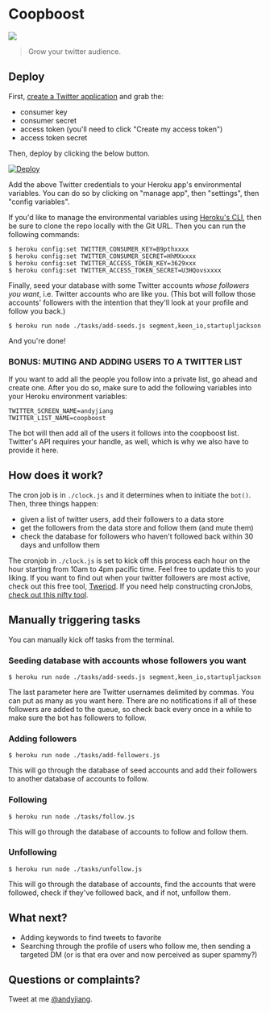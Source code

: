 
# Coopboost

![](http://i.imgur.com/oUeHn2v.gif)

> Grow your twitter audience.

## Deploy

First, [create a Twitter application](https://apps.twitter.com/) and grab the:
- consumer key
- consumer secret
- access token (you'll need to click "Create my access token")
- access token secret

Then, deploy by clicking the below button.

[![Deploy](https://www.herokucdn.com/deploy/button.png)](https://heroku.com/deploy?env[TWITTER_CONSUMER_KEY]=&env[TWITTER_CONSUMER_SECRET]=&env[TWITTER_ACCESS_TOKEN_KEY]=&env[TWITTER_ACCESS_TOKEN_SECRET])

Add the above Twitter credentials to your Heroku app's environmental variables. You can do so by clicking on "manage app", then "settings", then "config variables".

If you'd like to manage the environmental variables using [Heroku's CLI](https://toolbelt.heroku.com/), then be sure to clone the repo locally with the Git URL. Then you can run the following commands:

```ssh
$ heroku config:set TWITTER_CONSUMER_KEY=B9pthxxxx
$ heroku config:set TWITTER_CONSUMER_SECRET=HhMXxxxx
$ heroku config:set TWITTER_ACCESS_TOKEN_KEY=3629xxx
$ heroku config:set TWITTER_ACCESS_TOKEN_SECRET=U3HQovsxxxx
```

Finally, seed your database with some Twitter accounts _whose followers you want_, i.e. Twitter accounts who are like you. (This bot will follow those accounts' followers with the intention that they'll look at your profile and follow you back.)

```ssh
$ heroku run node ./tasks/add-seeds.js segment,keen_io,startupljackson
```

And you're done!

### BONUS: MUTING AND ADDING USERS TO A TWITTER LIST

If you want to add all the people you follow into a private list, go ahead and create one. After you do so, make sure to add the following variables into your Heroku environment variables:

```
TWITTER_SCREEN_NAME=andyjiang
TWITTER_LIST_NAME=coopboost
```

The bot will then add all of the users it follows into the coopboost list. Twitter's API requires your handle, as well, which is why we also have to provide it here.

## How does it work?

The cron job is in `./clock.js` and it determines when to initiate the `bot()`. Then, three things happen:

- given a list of twitter users, add their followers to a data store
- get the followers from the data store and follow them (and mute them)
- check the database for followers who haven't followed back within 30 days and unfollow them

The cronjob in `./clock.js` is set to kick off this process each hour on the hour starting from 10am to 4pm pacific time. Feel free to update this to your liking. If you want to find out when your twitter followers are most active, check out this free tool, [Tweriod](http://www.tweriod.com/). If you need help constructing cronJobs, [check out this nifty tool](http://www.cronmaker.com/).

## Manually triggering tasks

You can manually kick off tasks from the terminal.

### Seeding database with accounts whose followers you want

```ssh
$ heroku run node ./tasks/add-seeds.js segment,keen_io,startupljackson
```

The last parameter here are Twitter usernames delimited by commas. You can put as many as you want here. There are no notifications if all of these followers are added to the queue, so check back every once in a while to make sure the bot has followers to follow.

### Adding followers

```ssh
$ heroku run node ./tasks/add-followers.js
```

This will go through the database of seed accounts and add their followers to another database of accounts to follow.

### Following

```ssh
$ heroku run node ./tasks/follow.js
```

This will go through the database of accounts to follow and follow them.

### Unfollowing

```ssh
$ heroku run node ./tasks/unfollow.js
```

This will go through the database of accounts, find the accounts that were followed, check if they've followed back, and if not, unfollow them.

## What next?

- Adding keywords to find tweets to favorite
- Searching through the profile of users who follow me, then sending a targeted DM (or is that era over and now perceived as super spammy?)

## Questions or complaints?

Tweet at me [@andyjiang](https://twitter.com/andyjiang).

